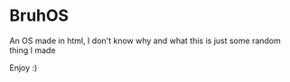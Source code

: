 # BruhOS
An OS made in html, I don't know why and what this is just some random thing I made

Enjoy :)
